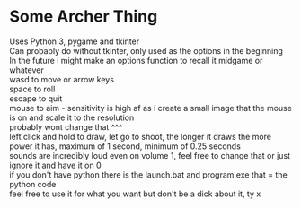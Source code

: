 # Some Archer Thing
Uses Python 3, pygame and tkinter<br />
Can probably do without tkinter, only used as the options in the beginning<br />
In the future i might make an options function to recall it midgame or whatever<br />
wasd to move or arrow keys<br />
space to roll<br />
escape to quit<br />
mouse to aim - sensitivity is high af as i create a small image that the mouse is on and scale it to the resolution<br />
probably wont change that ^^^<br />
left click and hold to draw, let go to shoot, the longer it draws the more power it has, maximum of 1 second, minimum of 0.25 seconds<br />
sounds are incredibly loud even on volume 1, feel free to change that or just ignore it and have it on 0<br />
if you don't have python there is the launch.bat and program.exe that = the python code<br />
feel free to use it for what you want but don't be a dick about it, ty x<br />
